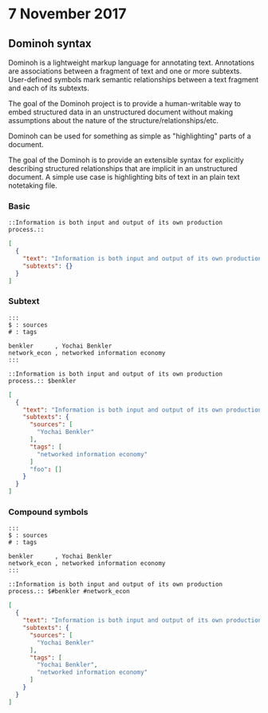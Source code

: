 # 7 November 2017

## Dominoh syntax

Dominoh is a lightweight markup language for annotating text. 
Annotations are associations between a fragment of text and one or more subtexts. 
User-defined symbols mark semantic relationships between a text fragment and 
each of its subtexts.

The goal of the Dominoh project is to provide a human-writable way to embed
structured data in an unstructured document without making assumptions about the 
nature of the structure/relationships/etc.

Dominoh can be used for something as simple as "highlighting" parts of a document. 

The goal of the Dominoh is to provide an extensible syntax for explicitly
describing structured relationships that are implicit in an unstructured document.
A simple use case is highlighting bits of text in an plain text notetaking file.

### Basic

```
::Information is both input and output of its own production process.::
```

```json
[
  {
    "text": "Information is both input and output of its own production process.",
    "subtexts": {}
  }
]
```

### Subtext

```
:::
$ : sources
# : tags

benkler      , Yochai Benkler
network_econ , networked information economy
:::

::Information is both input and output of its own production process.:: $benkler
```

```json
[
  {
    "text": "Information is both input and output of its own production process.",
    "subtexts": {
      "sources": [
        "Yochai Benkler"
      ],
      "tags": [
        "networked information economy"
      ]
      "foo": []
    }
  }
]
```


### Compound symbols

```
:::
$ : sources
# : tags

benkler      , Yochai Benkler
network_econ , networked information economy
:::

::Information is both input and output of its own production process.:: $#benkler #network_econ
```

```json
[
  {
    "text": "Information is both input and output of its own production process.",
    "subtexts": {
      "sources": [
        "Yochai Benkler"
      ],
      "tags": [
        "Yochai Benkler",
        "networked information economy"
      ]
    }
  }
]
```
